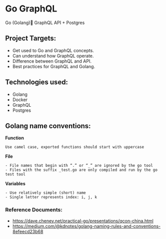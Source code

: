 # Go GraphQL

Go (Golang)🚀 GraphQL API + Postgres

## Project Targets:

- Get used to Go and GraphQL concepts.
- Can understand how GraphQL operate.
- Difference between GraphQL and API.
- Best practices for GraphQL and Golang.

## Technologies used:

- Golang
- Docker
- GraphQL
- Postgres

## Golang name conventions:

**Function**

```text
Use camel case, exported functions should start with uppercase
```

**File**

```text
- File names that begin with “.” or “_” are ignored by the go tool
- Files with the suffix _test.go are only compiled and run by the go test tool
```

**Variables**

```text
- Use relatively simple (short) name
- Single letter represents index: i, j, k 
```

### Reference Documents:
- https://dave.cheney.net/practical-go/presentations/qcon-china.html
- https://medium.com/@kdnotes/golang-naming-rules-and-conventions-8efeecd23b68
